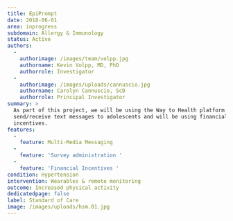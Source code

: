 ```yaml
---
title: EpiPrompt
date: 2018-06-01
area: inprogress
subdomain: Allergy & Immunology
status: Active
authors:
  - 
    authorimage: /images/team/volpp.jpg
    authorname: Kevin Volpp, MD, PhD
    authorrole: Investigator
  - 
    authorimage: /images/uploads/cannuscio.jpg
    authorname: Carolyn Cannuscio, ScD
    authorrole: Principal Investigator
summary: >
  As part of this project, we will be using the Way to Health platform to
  send/receive text messages to adolescents and will be using financial
  incentives.
features:
  - 
    feature: Multi-Media Messaging
  - 
    feature: 'Survey administration '
  - 
    feature: 'Financial Incentives '
condition: Hypertension
intervention: Wearables & remote monitoring
outcome: Increased physical activity
dedicatedpage: false
label: Standard of Care 
image: /images/uploads/hsm.01.jpg
---
```

